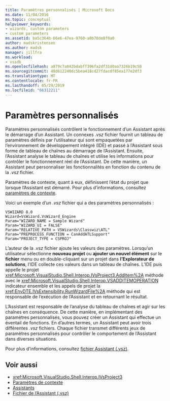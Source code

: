 ```yaml
---
title: Paramètres personnalisés | Microsoft Docs
ms.date: 11/04/2016
ms.topic: conceptual
helpviewer_keywords:
- wizards, custom parameters
- custom parameters
ms.assetid: ba5c364b-66e6-47ea-9760-a0b70de8f0a0
author: madskristensen
ms.author: madsk
manager: jillfra
ms.workload:
- vssdk
ms.openlocfilehash: a879c7a842bdabff396fa2df31d0aa7326b19c50
ms.sourcegitcommit: 40d612240dc5bea418cd27fdacdf85ea177e2df3
ms.translationtype: MT
ms.contentlocale: fr-FR
ms.lasthandoff: 05/29/2019
ms.locfileid: "66312211"
---
```

# <a name="custom-parameters"></a>Paramètres personnalisés
Paramètres personnalisés contrôlent le fonctionnement d’un Assistant après le démarrage d’un Assistant. Un connexes *.vsz* fichier fournit un tableau de paramètres définis par l’utilisateur qui sont empaquetées par l’environnement de développement intégré (IDE) et passé à l’Assistant sous forme de tableau de chaînes au démarrage de l’Assistant. Ensuite, l’Assistant analyse le tableau de chaînes et utilise les informations pour contrôler le fonctionnement réel de l’Assistant. De cette manière, un Assistant peut personnaliser les fonctionnalités en fonction du contenu de la *.vsz* fichier.

 Paramètres de contexte, quant à eux, définissent l’état du projet que lorsque l’Assistant est démarré. Pour plus d’informations, consultez [paramètres de contexte](../../extensibility/internals/context-parameters.md).

 Voici un exemple d’un *.vsz* fichier qui a des paramètres personnalisés :

```
VSWIZARD 8.0
Wizard=VsWizard.VsWizard_Engine
Param="WIZARD_NAME = Sample Wizard"
Param="WIZARD_UI = FALSE"
Param="RELATIVE_PATH = VSWizards\Classwiz\ATL"
Param="PREPROCESS_FUNCTION = CanAddATLSupport"
Param="PROJECT_TYPE = CSPROJ"
```

 L’auteur de la *.vsz* fichier ajoute les valeurs des paramètres. Lorsqu’un utilisateur sélectionne **nouveau projet** ou **ajouter un nouvel élément** sur le **fichier** menu ou en double-cliquant sur un projet dans **l’Explorateur de solutions**, l’IDE collecte ces valeurs dans un tableau de chaînes. L’IDE puis appelle le projet <xref:Microsoft.VisualStudio.Shell.Interop.IVsProject3.AddItem%2A> méthode avec le <xref:Microsoft.VisualStudio.Shell.Interop.VSADDITEMOPERATION> indicateur ensemble et les appels de projet la <xref:EnvDTE.IVsExtensibility.RunWizardFile%2A> méthode qui est responsable de l’exécution de l’Assistant et en retournant le résultat.

 L’Assistant est responsable de l’analyse du tableau de chaînes et agir sur les chaînes en conséquence. De cette manière, en implémentant des paramètres personnalisés, vous pouvez créer un Assistant qui effectue un éventail de fonctions. En d’autres termes, un Assistant peut avoir trois différentes *.vsz* fichiers. Chaque fichier transmet différents jeux de paramètres personnalisés pour contrôler le comportement de l’Assistant dans diverses situations.

 Pour plus d’informations, consultez [fichier Assistant (.vsz)](../../extensibility/internals/wizard-dot-vsz-file.md).

## <a name="see-also"></a>Voir aussi
- <xref:Microsoft.VisualStudio.Shell.Interop.IVsProject3>
- [Paramètres de contexte](../../extensibility/internals/context-parameters.md)
- [Assistants](../../extensibility/internals/wizards.md)
- [Fichier de l’Assistant (.vsz)](../../extensibility/internals/wizard-dot-vsz-file.md)